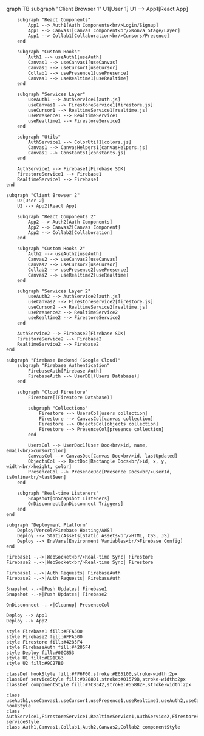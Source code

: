graph TB
    subgraph "Client Browser 1"
        U1[User 1]
        U1 --> App1[React App]
        
        subgraph "React Components"
            App1 --> Auth1[Auth Components<br/>Login/Signup]
            App1 --> Canvas1[Canvas Component<br/>Konva Stage/Layer]
            App1 --> Collab1[Collaboration<br/>Cursors/Presence]
        end
        
        subgraph "Custom Hooks"
            Auth1 --> useAuth1[useAuth]
            Canvas1 --> useCanvas1[useCanvas]
            Canvas1 --> useCursor1[useCursor]
            Collab1 --> usePresence1[usePresence]
            Canvas1 --> useRealtime1[useRealtime]
        end
        
        subgraph "Services Layer"
            useAuth1 --> AuthService1[auth.js]
            useCanvas1 --> FirestoreService1[firestore.js]
            useCursor1 --> RealtimeService1[realtime.js]
            usePresence1 --> RealtimeService1
            useRealtime1 --> FirestoreService1
        end
        
        subgraph "Utils"
            AuthService1 --> ColorUtil1[colors.js]
            Canvas1 --> CanvasHelpers1[canvasHelpers.js]
            Canvas1 --> Constants1[constants.js]
        end
        
        AuthService1 --> Firebase1[Firebase SDK]
        FirestoreService1 --> Firebase1
        RealtimeService1 --> Firebase1
    end
    
    subgraph "Client Browser 2"
        U2[User 2]
        U2 --> App2[React App]
        
        subgraph "React Components 2"
            App2 --> Auth2[Auth Components]
            App2 --> Canvas2[Canvas Component]
            App2 --> Collab2[Collaboration]
        end
        
        subgraph "Custom Hooks 2"
            Auth2 --> useAuth2[useAuth]
            Canvas2 --> useCanvas2[useCanvas]
            Canvas2 --> useCursor2[useCursor]
            Collab2 --> usePresence2[usePresence]
            Canvas2 --> useRealtime2[useRealtime]
        end
        
        subgraph "Services Layer 2"
            useAuth2 --> AuthService2[auth.js]
            useCanvas2 --> FirestoreService2[firestore.js]
            useCursor2 --> RealtimeService2[realtime.js]
            usePresence2 --> RealtimeService2
            useRealtime2 --> FirestoreService2
        end
        
        AuthService2 --> Firebase2[Firebase SDK]
        FirestoreService2 --> Firebase2
        RealtimeService2 --> Firebase2
    end
    
    subgraph "Firebase Backend (Google Cloud)"
        subgraph "Firebase Authentication"
            FirebaseAuth[Firebase Auth]
            FirebaseAuth --> UserDB[(Users Database)]
        end
        
        subgraph "Cloud Firestore"
            Firestore[(Firestore Database)]
            
            subgraph "Collections"
                Firestore --> UsersCol[users collection]
                Firestore --> CanvasCol[canvas collection]
                Firestore --> ObjectsCol[objects collection]
                Firestore --> PresenceCol[presence collection]
            end
            
            UsersCol --> UserDoc1[User Doc<br/>id, name, email<br/>cursorColor]
            CanvasCol --> CanvasDoc[Canvas Doc<br/>id, lastUpdated]
            ObjectsCol --> RectDoc[Rectangle Docs<br/>id, x, y, width<br/>height, color]
            PresenceCol --> PresenceDoc[Presence Docs<br/>userId, isOnline<br/>lastSeen]
        end
        
        subgraph "Real-time Listeners"
            Snapshot[onSnapshot Listeners]
            OnDisconnect[onDisconnect Triggers]
        end
    end
    
    subgraph "Deployment Platform"
        Deploy[Vercel/Firebase Hosting/AWS]
        Deploy --> StaticAssets[Static Assets<br/>HTML, CSS, JS]
        Deploy --> EnvVars[Environment Variables<br/>Firebase Config]
    end
    
    Firebase1 -.->|WebSocket<br/>Real-time Sync| Firestore
    Firebase2 -.->|WebSocket<br/>Real-time Sync| Firestore
    
    Firebase1 -.->|Auth Requests| FirebaseAuth
    Firebase2 -.->|Auth Requests| FirebaseAuth
    
    Snapshot -.->|Push Updates| Firebase1
    Snapshot -.->|Push Updates| Firebase2
    
    OnDisconnect -.->|Cleanup| PresenceCol
    
    Deploy --> App1
    Deploy --> App2
    
    style Firebase1 fill:#FFA500
    style Firebase2 fill:#FFA500
    style Firestore fill:#4285F4
    style FirebaseAuth fill:#4285F4
    style Deploy fill:#00C853
    style U1 fill:#E91E63
    style U2 fill:#9C27B0
    
    classDef hookStyle fill:#FF6F00,stroke:#E65100,stroke-width:2px
    classDef serviceStyle fill:#0288D1,stroke:#01579B,stroke-width:2px
    classDef componentStyle fill:#7CB342,stroke:#558B2F,stroke-width:2px
    
    class useAuth1,useCanvas1,useCursor1,usePresence1,useRealtime1,useAuth2,useCanvas2,useCursor2,usePresence2,useRealtime2 hookStyle
    class AuthService1,FirestoreService1,RealtimeService1,AuthService2,FirestoreService2,RealtimeService2 serviceStyle
    class Auth1,Canvas1,Collab1,Auth2,Canvas2,Collab2 componentStyle